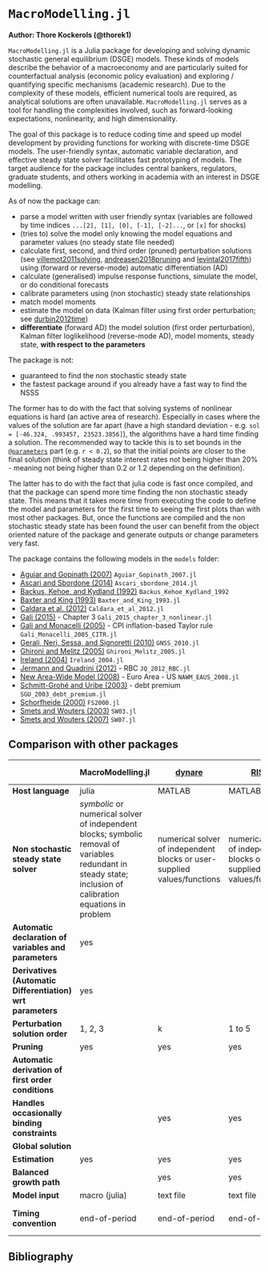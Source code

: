 # `MacroModelling.jl`

**Author: Thore Kockerols (@thorek1)**

`MacroModelling.jl` is a Julia package for developing and solving dynamic stochastic general equilibrium (DSGE) models. These kinds of models describe the behavior of a macroeconomy and are particularly suited for counterfactual analysis (economic policy evaluation) and exploring / quantifying specific mechanisms (academic research). Due to the complexity of these models, efficient numerical tools are required, as analytical solutions are often unavailable. `MacroModelling.jl` serves as a tool for handling the complexities involved, such as forward-looking expectations, nonlinearity, and high dimensionality.

The goal of this package is to reduce coding time and speed up model development by providing functions for working with discrete-time DSGE models. The user-friendly syntax, automatic variable declaration, and effective steady state solver facilitates fast prototyping of models. The target audience for the package includes central bankers, regulators, graduate students, and others working in academia with an interest in DSGE modelling.

As of now the package can:

- parse a model written with user friendly syntax (variables are followed by time indices `...[2], [1], [0], [-1], [-2]...`, or `[x]` for shocks)
- (tries to) solve the model only knowing the model equations and parameter values (no steady state file needed)
- calculate first, second, and third order (pruned) perturbation solutions (see [villemot2011solving](@cite), [andreasen2018pruning](@cite) and [levintal2017fifth](@cite)) using (forward or reverse-mode) automatic differentiation (AD)
- calculate (generalised) impulse response functions, simulate the model, or do conditional forecasts
- calibrate parameters using (non stochastic) steady state relationships
- match model moments
- estimate the model on data (Kalman filter using first order perturbation; see [durbin2012time](@cite))
- **differentiate** (forward AD) the model solution (first order perturbation), Kalman filter loglikelihood (reverse-mode AD), model moments, steady state, **with respect to the parameters**

The package is not:

- guaranteed to find the non stochastic steady state
- the fastest package around if you already have a fast way to find the NSSS

The former has to do with the fact that solving systems of nonlinear equations is hard (an active area of research). Especially in cases where the values of the solution are far apart (have a high standard deviation - e.g. `sol = [-46.324, .993457, 23523.3856]`), the algorithms have a hard time finding a solution. The recommended way to tackle this is to set bounds in the [`@parameters`](@ref) part (e.g. `r < 0.2`), so that the initial points are closer to the final solution (think of steady state interest rates not being higher than 20% - meaning not being higher than 0.2 or 1.2 depending on the definition).

The latter has to do with the fact that julia code is fast once compiled, and that the package can spend more time finding the non stochastic steady state. This means that it takes more time from executing the code to define the model and parameters for the first time to seeing the first plots than with most other packages. But, once the functions are compiled and the non stochastic steady state has been found the user can benefit from the object oriented nature of the package and generate outputs or change parameters very fast.

The package contains the following models in the `models` folder:

- [Aguiar and Gopinath (2007)](https://www.journals.uchicago.edu/doi/10.1086/511283) `Aguiar_Gopinath_2007.jl`
- [Ascari and Sbordone (2014)](https://www.aeaweb.org/articles?id=10.1257/jel.52.3.679) `Ascari_sbordone_2014.jl`
- [Backus, Kehoe, and Kydland (1992)](https://www.jstor.org/stable/2138686) `Backus_Kehoe_Kydland_1992`
- [Baxter and King (1993)](https://www.jstor.org/stable/2117521) `Baxter_and_King_1993.jl`
- [Caldara et al. (2012)](https://www.sciencedirect.com/science/article/abs/pii/S1094202511000433) `Caldara_et_al_2012.jl`
- [Gali (2015)](https://press.princeton.edu/books/hardcover/9780691164786/monetary-policy-inflation-and-the-business-cycle) - Chapter 3 `Gali_2015_chapter_3_nonlinear.jl`
- [Gali and Monacelli (2005)](https://crei.cat/wp-content/uploads/users/pages/roes8739.pdf) - CPI inflation-based Taylor rule `Gali_Monacelli_2005_CITR.jl`
- [Gerali, Neri, Sessa, and Signoretti (2010)](https://onlinelibrary.wiley.com/doi/abs/10.1111/j.1538-4616.2010.00331.x) `GNSS_2010.jl`
- [Ghironi and Melitz (2005)](https://faculty.washington.edu/ghiro/GhiroMeliQJE0805.pdf) `Ghironi_Melitz_2005.jl`
- [Ireland (2004)](http://irelandp.com/pubs/tshocksnk.pdf) `Ireland_2004.jl`
- [Jermann and Quadrini (2012)](https://www.aeaweb.org/articles?id=10.1257/aer.102.1.238) - RBC `JQ_2012_RBC.jl`
- [New Area-Wide Model (2008)](https://www.ecb.europa.eu/pub/pdf/scpwps/ecbwp944.pdf) - Euro Area - US `NAWM_EAUS_2008.jl`
- [Schmitt-Grohé and Uribe (2003)](https://www.sciencedirect.com/science/article/abs/pii/S0022199602000569) - debt premium `SGU_2003_debt_premium.jl`
- [Schorfheide (2000)](https://onlinelibrary.wiley.com/doi/abs/10.1002/jae.582) `FS2000.jl`
- [Smets and Wouters (2003)](https://onlinelibrary.wiley.com/doi/10.1162/154247603770383415) `SW03.jl`
- [Smets and Wouters (2007)](https://www.aeaweb.org/articles?id=10.1257/aer.97.3.586) `SW07.jl`

## Comparison with other packages

||MacroModelling.jl|[dynare](https://www.dynare.org)|[RISE](https://github.com/jmaih/RISE_toolbox)|[NBTOOLBOX](https://github.com/Coksp1/NBTOOLBOX/tree/main/Documentation)|[IRIS](https://iris.igpmn.org)|[DSGE.jl](https://github.com/FRBNY-DSGE/DSGE.jl)|[StateSpaceEcon.jl](https://bankofcanada.github.io/DocsEcon.jl/dev/)|[SolveDSGE.jl](https://github.com/RJDennis/SolveDSGE.jl)|[dolo.py](https://www.econforge.org/dolo.py/)|[DifferentiableStateSpaceModels.jl](https://github.com/HighDimensionalEconLab/DifferentiableStateSpaceModels.jl)|[gEcon](http://gecon.r-forge.r-project.org)|[GDSGE](https://www.gdsge.com)|[Taylor Projection](https://sites.google.com/site/orenlevintal/taylor-projection)
|---|---|---|---|---|---|---|---|---|---|---|---|---|---|
**Host language**|julia|MATLAB|MATLAB|MATLAB|MATLAB|julia|julia|julia|Python|julia|R|MATLAB|MATLAB|
**Non stochastic steady state solver**|*symbolic* or numerical solver of independent blocks; symbolic removal of variables redundant in steady state; inclusion of calibration equations in problem|numerical solver of independent blocks or user-supplied values/functions|numerical solver of independent blocks or user-supplied values/functions|user-supplied steady state file or numerical solver|numerical solver of independent blocks or user-supplied values/functions||numerical solver of independent blocks or user-supplied values/functions|numerical solver|numerical solver or user supplied values/equations|numerical solver or user supplied values/equations|numerical solver; inclusion of calibration equations in problem|||
**Automatic declaration of variables and parameters**|yes|||||||||||||
**Derivatives (Automatic Differentiation) wrt parameters**|yes|||||||||yes - for all 1st, 2nd order perturbation solution related output *if user supplied steady state equations*|||
**Perturbation solution order**|1, 2, 3|k|1 to 5|1|1|1|1|1, 2, 3|1, 2, 3|1, 2|1||1 to 5|
**Pruning**|yes|yes|yes|||||||yes||||
**Automatic derivation of first order conditions**|||||||||||yes||
**Handles occasionally binding constraints**||yes|yes|||yes||yes|yes|||yes||
**Global solution**||||||||yes|yes|||yes||
**Estimation**|yes|yes|yes|yes|yes|yes|||||yes|||
**Balanced growth path**||yes|yes|yes|yes|yes|yes|||||||
**Model input**|macro (julia)|text file|text file|text file|text file|text file|module (julia)|text file|text file|macro (julia)|text file|text file|text file|
**Timing convention**|end-of-period|end-of-period|end-of-period|end-of-period|end-of-period||end-of-period|start-of-period|end-of-period|start-of-period|end-of-period|start-of-period|start-of-period|

## Bibliography

```@bibliography
```
